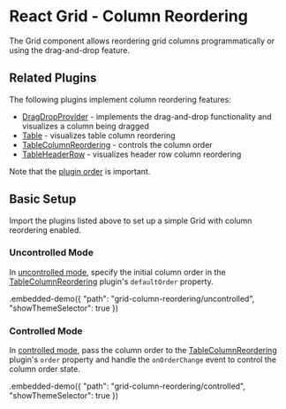 # React Grid - Column Reordering

The Grid component allows reordering grid columns programmatically or using the drag-and-drop feature.

## Related Plugins

The following plugins implement column reordering features:

- [DragDropProvider](../reference/drag-drop-provider.md) - implements the drag-and-drop functionality and visualizes a column being dragged
- [Table](../reference/table.md) - visualizes table column reordering
- [TableColumnReordering](../reference/table-column-reordering.md) - controls the column order
- [TableHeaderRow](../reference/table-header-row.md) - visualizes header row column reordering

Note that the [plugin order](./plugin-overview.md#plugin-order) is important.

## Basic Setup

Import the plugins listed above to set up a simple Grid with column reordering enabled.

### Uncontrolled Mode

In [uncontrolled mode](controlled-and-uncontrolled-modes.md), specify the initial column order in the [TableColumnReordering](../reference/table-column-reordering.md) plugin's `defaultOrder` property.

.embedded-demo({ "path": "grid-column-reordering/uncontrolled", "showThemeSelector": true })

### Controlled Mode

In [controlled mode](controlled-and-uncontrolled-modes.md), pass the column order to the [TableColumnReordering](../reference/table-column-reordering.md) plugin's `order` property and handle the `onOrderChange` event to control the column order state.

.embedded-demo({ "path": "grid-column-reordering/controlled", "showThemeSelector": true })

